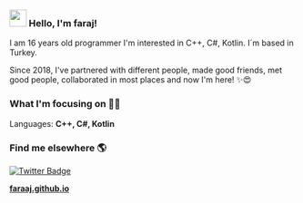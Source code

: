 ### <img src="https://media.giphy.com/media/hvRJCLFzcasrR4ia7z/giphy.gif" width="30px"> Hello, I'm **faraj**!

 I am 16 years old programmer I'm interested in C++, C#, Kotlin. I´m based in Turkey.

Since 2018, I've partnered with different people, made good friends, met good people, collaborated in most places and now I'm here! ✨😍

### What I'm focusing on 👨‍💻

Languages: **C++, C#, Kotlin**

### Find me elsewhere 🌎
 [![Twitter Badge](https://img.shields.io/badge/-Twitter-1ca0f1?style=flat-square&labelColor=1ca0f1&logo=twitter&logoColor=white&link=https://twitter.com/farajyeet)](https://twitter.com/farajyeet)


**[faraaj.github.io](https://www.faraaj.github.io/)**
